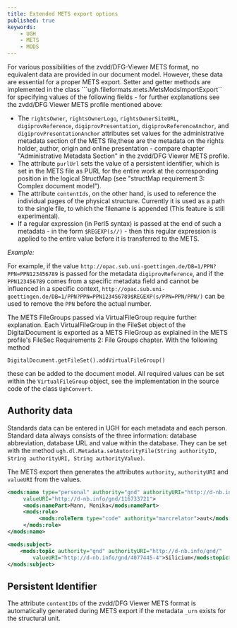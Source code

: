 ```yaml
---
title: Extended METS export options
published: true
keywords:
    - UGH
    - METS
    - MODS
---
```


For various possibilities of the zvdd/DFG-Viewer METS format, no equivalent data are provided in our document model. However, these data are essential for a proper METS export. Setter and getter methods are implemented in the class ```ugh.fileformats.mets.MetsModsImportExport`` for specifying values of the following fields - for further explanations see the zvdd/DFG Viewer METS profile mentioned above:

* The `rightsOwner`, `rightsOwnerLogo`, `rightsOwnerSiteURL`, `digiprovReference`, `digiprovPresentation`, `digiprovReferenceAnchor`, and `digiprovPresentationAnchor` attributes set values for the administrative metadata section of the METS file,these are the metadata on the rights holder, author, origin and online presentation - compare chapter "Administrative Metadata Section" in the zvdd/DFG Viewer METS profile.
* The attribute `purlUrl` sets the value of a persistent identifier, which is set in the METS file as PURL for the entire work at the corresponding position in the logical StructMap (see "structMap requirement 3: Complex document model").
* The attribute `contentIds`, on the other hand, is used to reference the individual pages of the physical structure. Currently it is used as a path to the single file, to which the filename is appended (This feature is still experimental).
* If a regular expression (in Perl5 syntax) is passed at the end of such a metadata - in the form `$REGEXP(s//)` - then this regular expression is applied to the entire value before it is transferred to the METS.

_Example:_

For example, if the value `http://opac.sub.uni-goettingen.de/DB=1/PPN?PPN=PPN123456789` is passed for the metadata `digiprovReference`, and if the `PPN123456789` comes from a specific metadata field and cannot be influenced in a specific context, `http://opac.sub.uni-goettingen.de/DB=1/PPN?PPN=PPN123456789$REGEXP(s/PPN=PPN/PPN/)` can be used to remove the `PPN` before the actual number.

The METS FileGroups passed via VirtualFileGroup require further explanation. Each VirtualFileGroup in the FileSet object of the DigitalDocument is exported as a METS FileGroup as explained in the METS profile's FileSec Requirements 2: File Groups chapter. With the following method

```text
DigitalDocument.getFileSet().addVirtualFileGroup()
```

these can be added to the document model. All required values can be set within the `VirtualFileGroup` object, see the implementation in the source code of the class `UghConvert`.

## Authority data

Standards data can be entered in UGH for each metadata and each person. Standard data always consists of the three information: database abbreviation, database URL and value within the database. They can be set with the method `ugh.dl.Metadata.setAutorityFile(String authorityID, String authorityURI, String authorityValue)`.

The METS export then generates the attributes `authority`, `authorityURI` and `valueURI` from the values.

```xml
<mods:name type="personal" authority="gnd" authorityURI="http://d-nb.info/gnd/" 
     valueURI="http://d-nb.info/gnd/116733721">
     <mods:namePart>Mann, Monika</mods:namePart>
     <mods:role>
          <mods:roleTerm type="code" authority="marcrelator">aut</mods:roleTerm>
     </mods:role>
</mods:name>
```

```xml
<mods:subject>
    <mods:topic authority="gnd" authorityURI="http://d-nb.info/gnd/" 
        valueURI="http://d-nb.info/gnd/4077445-4">Silicium</mods:topic>
</mods:subject>
```

## Persistent Identifier

The attribute `contentIDs` of the zvdd/DFG Viewer METS format is automatically generated during METS export if the metadata `_urn` exists for the structural unit.

